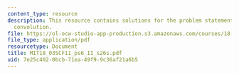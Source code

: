 ```yaml
---
content_type: resource
description: This resource contains solutions for the problem statements related to
  convolution.
file: https://ol-ocw-studio-app-production.s3.amazonaws.com/courses/18-03sc-differential-equations-fall-2011/7e25c4020bcb71ea49f99c36af21a6b5_MIT18_03SCF11_ps6_II_s26s.pdf
file_type: application/pdf
resourcetype: Document
title: MIT18_03SCF11_ps6_II_s26s.pdf
uid: 7e25c402-0bcb-71ea-49f9-9c36af21a6b5
---
```

